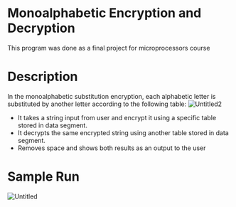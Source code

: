 # Monoalphabetic Encryption and Decryption
This program was done as a final project for microprocessors course 
# Description 
In the monoalphabetic substitution encryption, each alphabetic letter is substituted by another
letter according to the following table:
![Untitled2](https://user-images.githubusercontent.com/81472165/120890015-7cbd1c00-c600-11eb-8d7e-f301c0592e23.png)
- It takes a string input from user and encrypt it using a specific table stored in data segment.
- It decrypts the same encrypted string using another table stored in data segment.
- Removes space and shows both results as an output to the user
# Sample Run
![Untitled](https://user-images.githubusercontent.com/81472165/121069849-4503cf00-c7ce-11eb-80b6-5e33787a4127.png)



